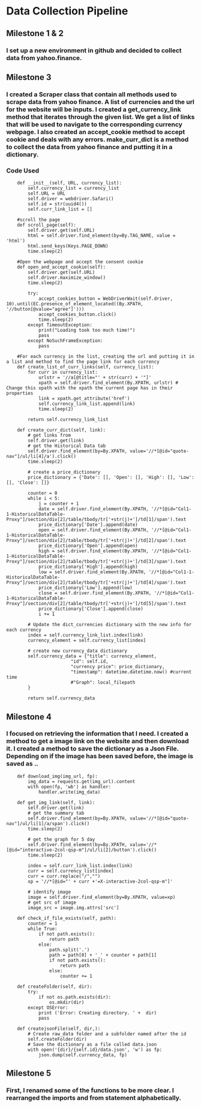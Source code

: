 # Data Collection Pipeline
## Milestone 1 & 2
### I set up a new environment in github and decided to collect data from yahoo.finance.
## Milestone 3
### I created a Scraper class that contain all methods used to scrape data from yahoo finance. A list of currencies and the url for the website will be inputs. I created a get_currency_link method that iterates through the given list. We get a list of links that will be used to navigate to the corresponding currency webpage. I also created an accept_cookie method to accept cookie and deals with any errors. make_curr_dict is a method to collect the data from yahoo finance and putting it in a dictionary.

### Code Used
```
    def __init__(self, URL, currency_list):
        self.currency_list = currency_list
        self.URL = URL
        self.driver = webdriver.Safari()
        self.id = str(uuid4())
        self.curr_link_list = []

    #scroll the page
    def scroll_page(self):
        self.driver.get(self.URL)
        html = self.driver.find_element(by=By.TAG_NAME, value = 'html')
        html.send_keys(Keys.PAGE_DOWN)
        time.sleep(2)
    
    #Open the webpage and accept the consent cookie
    def open_and_accept_cookie(self):
        self.driver.get(self.URL)
        self.driver.maximize_window()
        time.sleep(2)
        
        try:
            accept_cookies_button = WebDriverWait(self.driver, 10).until(EC.presence_of_element_located((By.XPATH, '//button[@value="agree"]')))
            accept_cookies_button.click() 
            time.sleep(2)
        except TimeoutException:
            print("Loading took too much time!")
            pass
        except NoSuchFrameException:
            pass
        
    #For each currency in the list, creating the url and putting it in a list and method to find the page link for each currency
    def create_list_of_curr_links(self, currency_list):
        for curr in currency_list:
            urlstr = '//a[@title="' + str(curr) + '"]'
            xpath = self.driver.find_element(By.XPATH, urlstr) # Change this xpath with the xpath the current page has in their properties
            link = xpath.get_attribute('href')
            self.currency_link_list.append(link)
            time.sleep(2)
            
        return self.currency_link_list
    
    def create_curr_dict(self, link):
        # get links from 
        self.driver.get(link)
        # get the Historical Data tab
        self.driver.find_element(by=By.XPATH, value='//*[@id="quote-nav"]/ul/li[4]/a').click()
        time.sleep(2)
        
        # create a price_dictionary 
        price_dictionary = {'Date': [], 'Open': [], 'High': [], 'Low': [], 'Close': []}
        
        counter = 0
        while i < 5:
            j = counter + 1
            date = self.driver.find_element(By.XPATH, '//*[@id="Col1-1-HistoricalDataTable-Proxy"]/section/div[2]/table/tbody/tr['+str(j)+']/td[1]/span').text
            price_dictionary['Date'].append(date)
            open = self.driver.find_element(By.XPATH, '//*[@id="Col1-1-HistoricalDataTable-Proxy"]/section/div[2]/table/tbody/tr['+str(j)+']/td[2]/span').text
            price_dictionary['Open'].append(open)
            high = self.driver.find_element(By.XPATH, '//*[@id="Col1-1-HistoricalDataTable-Proxy"]/section/div[2]/table/tbody/tr['+str(j)+']/td[3]/span').text
            price_dictionary['High'].append(high)
            low = self.driver.find_element(By.XPATH, '//*[@id="Col1-1-HistoricalDataTable-Proxy"]/section/div[2]/table/tbody/tr['+str(j)+']/td[4]/span').text
            price_dictionary['Low'].append(low)
            close = self.driver.find_element(By.XPATH, '//*[@id="Col1-1-HistoricalDataTable-Proxy"]/section/div[2]/table/tbody/tr['+str(j)+']/td[5]/span').text
            price_dictionary['Close'].append(close)
            i += 1
            
        # Update the dict_currencies dictionary with the new info for each currency
        index = self.currency_link_list.index(link)
        currency_element = self.currency_list[index]
            
        # create new currency_data dictionary 
        self.currency_data = {"title": currency_element,
                        "id": self.id,
                        "currency price": price_dictionary,
                        "timestamp": datetime.datetime.now() #current time
                        #"Graph": local_filepath
        }
            
        return self.currency_data

```

## Milestone 4
### I focused on retrieving the information that I need. I created a method to get a image link on the website and then download it. I created a method to save the dictionary as a Json File. Depending on if the image has been saved before, the image is saved as <date>_<time>_<order of image>.<image file extension>.

```
    def download_img(img_url, fp):
        img_data = requests.get(img_url).content
        with open(fp, 'wb') as handler:
            handler.write(img_data)
    
    def get_img_link(self, link):
        self.driver.get(link)
        # get the summary tab
        self.driver.find_element(by=By.XPATH, value='//*[@id="quote-nav"]/ul/li[1]/a/span').click()
        time.sleep(2)
        
        # get the graph for 5 day
        self.driver.find_element(by=By.XPATH, value='//*[@id="interactive-2col-qsp-m"]/ul/li[2]/button').click()
        time.sleep(2)
        
        index = self.curr_link_list.index(link)
        curr = self.currency_list[index]
        curr = curr.replace("/","")
        xp = '//*[@id="' + curr +'=X-interactive-2col-qsp-m"]'
        
        # identify image
        image = self.driver.find_element(by=By.XPATH, value=xp)
        # get src of image
        image_src = image.img.attrs['src']

    def check_if_file_exists(self, path):
        counter = 1
        while True:
            if not path.exists():
                return path
            else:
                path.split('.')
                path = path[0] + '_' + counter + path[1]
                if not path.exists():
                    return path
                else:
                    counter += 1
        
    def createFolder(self, dir):
        try:
            if not os.path.exists(dir):
                os.mkdir(dir)
        except OSError:
            print ('Error: Creating directory. ' +  dir)
            pass
    
    def createjsonFile(self, dir,):
        # Create raw_data folder and a subfolder named after the id 
        self.createFolder(dir)
        # Save the dictionary as a file called data.json
        with open('{dir}/{self.id}/data.json', 'w') as fp:
            json.dump(self.currency_data, fp)

```
## Milestone 5
### First, I renamed some of the functions to be more clear. I rearranged the imports and from statement alphabetically.